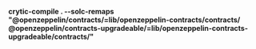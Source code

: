 **crytic-compile . --solc-remaps "@openzeppelin/contracts/=lib/openzeppelin-contracts/contracts/ @openzeppelin/contracts-upgradeable/=lib/openzeppelin-contracts-upgradeable/contracts/"**
